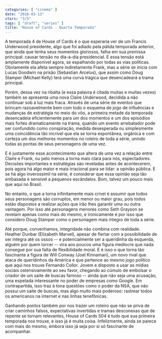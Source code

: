 ```yaml
---
categories: [ "cinema" ]
date: "2016-03-13"
stars: "3/5"
tags: [ "draft", "series" ]
title: "House of Cards - Quarta Temporada"
---
```

A temporada 4 de House of Cards é o que esperaria ver de um Francis
Underwood presidente, algo que foi adiado pela pálida temporada
anterior, que ainda que tenha seus momentos gloriosos, falha em sua
premissa principal: causar tensão no dia-a-dia presidencial. E essa
tensão está amplamente disponível agora, se espalhando por todas as
vias políticas. Obviamente ela afeta sempre indiretamente Frank, mas
a série se inicia com Lucas Goodwin na prisão (Sebastian Arcelus),
que assim como Doug Stamper (Michael Kelly) terá uma curva trágica
que desencadeará a trama principal.

Porém, dessa vez na ribalta (e essa palavra é citada muitas e muitas
vezes) também se apresenta uma nova Claire Underwood, decidida a não
continuar sob a luz mais fraca. Através de uma série de eventos que
brincam razoavelmente bem com todo o esquema de jogo de influências e
mudanças de estratégia no meio do vôo, a primeira metade da temporada
desencadeia eficientemente para um dos momentos e um dos episódios mais
fortes dramaticamente na trama, quando um evento arrebatador pode ser
confundido como conspiração, medida desesperada ou simplesmente uma
coincidência tão incrível que ela se torna espontânea, orgânica
e com certeza um dos melhores momentos no roteiro de toda a série,
unindo todas as pontas de seus personagens de uma vez.

E é justamente esse acontecimento que altera de uma vez a relação
entre Claire e Frank, ou pelo menos a torna mais clara para nós,
espectadores. Decisões importantes e estratégias são reveladas antes
de acontecerem, pois agora há algo maior e mais irracional para se
lidar: a opinião pública. E se há algo inverossímil na série, é
considerar que essa opinião seja tão embasada e sensível a pequenos
escândalos. Bom, talvez um pouco mais que aqui no Brasil.

No entanto, o que a torna infinitamente mais crível é assumir que
todos seus personagens são corruptos, em menor ou maior grau, pois
todos estão dispostos a realizar ações que irão lhes garantir uma
ou outra vantagem. Por isso até personagens menores como Seth Grayson
se revelam apenas como mais do mesmo, e ironicamente é por isso que
considero Doug Stamper como o personagem mais íntegro de toda a série.

Até porque, convenhamos, integridade não combina com realidade. Heather
Dunbar (Elizabeth Marvel), apesar de flertar com a possibilidade de ser
íntegra até os ossos -- e potencialmente ser a queridinha da esquerda,
alguém por quem torcer -- vira aos poucos uma figura medíocre que
nada consegue por sua falta de flexibilidade moral. E é isso o que
torna tão fascinante a figura de Will Conway (Joel Kinnaman), um novo
rival que ataca de queridinhos da América e que pertence ao mesmo jogo
político que aqui nos trouxe Fernando Collor. Jovem e disposto a usar
as mídias sociais ostensivamente ao seu favor, chegando ao cúmulo de
embolsar o criador de um saite de buscas famoso -- ainda que não seja
uma acusação, uma espetada interessante no poder de empresas como
Google. Em contrapartida, isso traz à tona questões como o poder da
NSA, que não possui um saite de buscas, mas algo muito mais poderoso:
rastrear todos os americanos na internet e nas linhas tenefônicas.

Ganhando pontos também por nos trazer um roteiro que não se priva de
criar caminhos falsos, expectativas invertidas e tramas desconexas que de
repente se tornam relevantes, House of Cards S04 é tudo que sua primeira
temporada nos trouxe, e isso já é muita coisa. Infelizmente, ainda se
parece com mais do mesmo, embora isso já seja por si só fascinante de
acompanhar.
